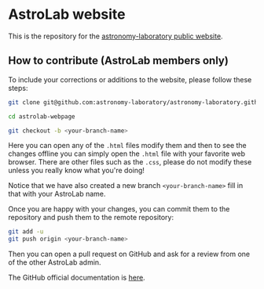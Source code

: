 
# AstroLab website

This is the repository for the [astronomy-laboratory public website](https://astronomy-laboratory.github.io).

## How to contribute (AstroLab members only)

To include your corrections or additions to the website, please follow these steps:
```bash
git clone git@github.com:astronomy-laboratory/astronomy-laboratory.github.io.git astrolab-webpage

cd astrolab-webpage

git checkout -b <your-branch-name>
```
Here you can open any of the `.html` files modify them and then to see the changes offline you can simply open the `.html` file with your favorite web browser. There are other files such as the `.css`, please do not modify these unless you really know what you're doing!

Notice that we have also created a new branch `<your-branch-name>` fill in that with your AstroLab name.

Once you are happy with your changes, you can commit them to the repository and push them to the remote repository:
```bash
git add -u
git push origin <your-branch-name>
```
Then you can open a pull request on GitHub and ask for a review from one of the other AstroLab admin.

The GitHub official documentation is [here](https://docs.github.com/en/pages).